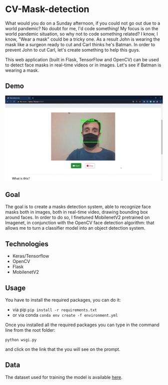 # CV-Mask-detection
What would you do on a Sunday afternoon, if you could not go out due to a world pandemic?
No doubt for me, I'd code something!
My focus is on the world pandemic situation, so why not to code something related?
I know, I know, "Wear a mask" could be a tricky one. As a result John is wearing the mask like a surgeon ready to cut and Carl thinks he's Batman. In order to prevent John to cut Carl, let's create something to help this guys.

This web application (built in Flask, TensorFlow and OpenCV) can be used to detect face masks in real-time videos or in images.
Let's see if Batman is wearing a mask.

## Demo
![Alt Text](https://github.com/GalileoParise/CV-Mask-detection/blob/master/mask_detection_live.gif)

## Goal
The goal is to create a masks detection system, able to recognize face masks both in images, both in real-time video, drawing bounding box around faces. In order to do so, I finetuned MobilenetV2 pretrained on Imagenet, in conjunction with the OpenCV face detection algorithm: that allows me to turn a classifier model into an object detection system.

## Technologies
- Keras/Tensorflow
- OpenCV
- Flask
- MobilenetV2

## Usage
You have to install the required packages, you can do it:
- via pip
```pip install -r requirements.txt```
- or via conda
```conda env create -f environment.yml```

Once you installed all the required packages you can type in the command line from the root folder:

```
python wsgi.py
```
and click on the link that the you will see on the prompt.

## Data
The dataset used for training the model is available <a href="https://www.kaggle.com/omkargurav/face-mask-dataset">here</a>.

